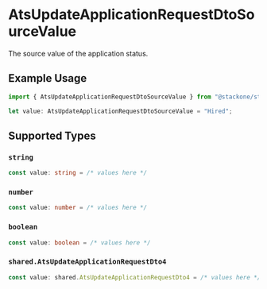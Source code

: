 # AtsUpdateApplicationRequestDtoSourceValue

The source value of the application status.

## Example Usage

```typescript
import { AtsUpdateApplicationRequestDtoSourceValue } from "@stackone/stackone-client-ts/sdk/models/shared";

let value: AtsUpdateApplicationRequestDtoSourceValue = "Hired";
```

## Supported Types

### `string`

```typescript
const value: string = /* values here */
```

### `number`

```typescript
const value: number = /* values here */
```

### `boolean`

```typescript
const value: boolean = /* values here */
```

### `shared.AtsUpdateApplicationRequestDto4`

```typescript
const value: shared.AtsUpdateApplicationRequestDto4 = /* values here */
```

